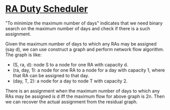 # [RA Duty Scheduler](https://open.kattis.com/problems/dutyscheduler)

"To minimize the maximum number of days" indicates that we need binary search on the maximum number of days and check if there is a such assignment.

Given the maximum number of days to which any RAs may be assigned (say d), we can use construct a graph and perform network flow algorithm. The graph is like:
- (S, ra, d): node S to a node for one RA with capacity d.
- (ra, day, 1): a node for one RA to a node for a day with capacity 1, where that RA can be assigned to that day.
- (day, T, 2): a node for a day to node T with capacity 2.

There is an assignment when the maximum number of days to which any RAs may be assigned is d iff the maximum flow for above graph is 2n. Then we can recover the actual assignment from the residual graph. 